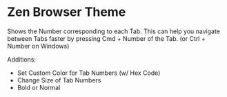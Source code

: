 # Zen Browser Theme

Shows the Number corresponding to each Tab.
This can help you navigate between Tabs faster by pressing Cmd + Number of the Tab. (or Ctrl + Number on Windows)

Additions:

- Set Custom Color for Tab Numbers (w/ Hex Code)
- Change Size of Tab Numbers
- Bold or Normal

